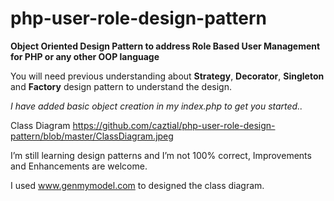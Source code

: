 php-user-role-design-pattern
============================

**Object Oriented Design Pattern to address Role Based User Management for PHP or any other OOP language**



You will need previous understanding about **Strategy**, **Decorator**, **Singleton** and **Factory** design pattern to understand the design. 

*I have added basic object creation in my index.php to get you started..*

Class Diagram
https://github.com/caztial/php-user-role-design-pattern/blob/master/ClassDiagram.jpeg


I’m still learning design patterns and I’m not 100% correct, Improvements and Enhancements are welcome. 

I used www.genmymodel.com to designed the class diagram.
